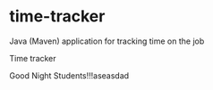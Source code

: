 # time-tracker
Java (Maven) application for tracking time on the job

Time tracker

Good Night Students!!!aseasdad
